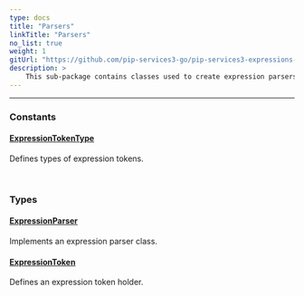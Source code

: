 ```yaml
---
type: docs
title: "Parsers"
linkTitle: "Parsers"
no_list: true
weight: 1
gitUrl: "https://github.com/pip-services3-go/pip-services3-expressions-go"
description: >
    This sub-package contains classes used to create expression parsers and expression token holders.
---
```

---
<div class="module-body"> 

### Constants

#### [ExpressionTokenType](expression_token_type)
Defines types of expression tokens.

<br>

### Types

#### [ExpressionParser](expression_parser)
Implements an expression parser class.

#### [ExpressionToken](expression_token)
Defines an expression token holder.


</div>


